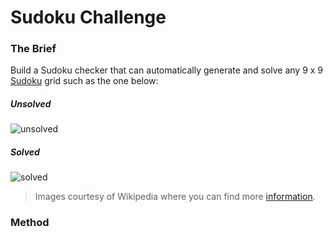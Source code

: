 # Sudoku Challenge


### The Brief

Build a Sudoku checker that can automatically generate and solve any 9 x 9 [Sudoku](http://en.wikipedia.org/wiki/Sudoku) grid such as the one below:

##### Unsolved

![unsolved](/public/img/sudoku_unsolved.png)

##### Solved

![solved](/public/img/sudoku_solved.png)

> Images courtesy of Wikipedia where you can find more [information](http://en.wikipedia.org/wiki/Sudoku).


### Method


